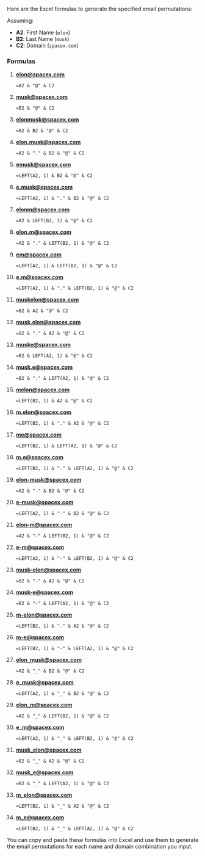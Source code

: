 Here are the Excel formulas to generate the specified email permutations:

Assuming:

- **A2**: First Name (`elon`)
- **B2**: Last Name (`musk`)
- **C2**: Domain (`spacex.com`)

### Formulas

1. **elon@spacex.com**
   ```excel
   =A2 & "@" & C2
   ```

2. **musk@spacex.com**
   ```excel
   =B2 & "@" & C2
   ```

3. **elonmusk@spacex.com**
   ```excel
   =A2 & B2 & "@" & C2
   ```

4. **elon.musk@spacex.com**
   ```excel
   =A2 & "." & B2 & "@" & C2
   ```

5. **emusk@spacex.com**
   ```excel
   =LEFT(A2, 1) & B2 & "@" & C2
   ```

6. **e.musk@spacex.com**
   ```excel
   =LEFT(A2, 1) & "." & B2 & "@" & C2
   ```

7. **elonm@spacex.com**
   ```excel
   =A2 & LEFT(B2, 1) & "@" & C2
   ```

8. **elon.m@spacex.com**
   ```excel
   =A2 & "." & LEFT(B2, 1) & "@" & C2
   ```

9. **em@spacex.com**
   ```excel
   =LEFT(A2, 1) & LEFT(B2, 1) & "@" & C2
   ```

10. **e.m@spacex.com**
    ```excel
    =LEFT(A2, 1) & "." & LEFT(B2, 1) & "@" & C2
    ```

11. **muskelon@spacex.com**
    ```excel
    =B2 & A2 & "@" & C2
    ```

12. **musk.elon@spacex.com**
    ```excel
    =B2 & "." & A2 & "@" & C2
    ```

13. **muske@spacex.com**
    ```excel
    =B2 & LEFT(A2, 1) & "@" & C2
    ```

14. **musk.e@spacex.com**
    ```excel
    =B2 & "." & LEFT(A2, 1) & "@" & C2
    ```

15. **melon@spacex.com**
    ```excel
    =LEFT(B2, 1) & A2 & "@" & C2
    ```

16. **m.elon@spacex.com**
    ```excel
    =LEFT(B2, 1) & "." & A2 & "@" & C2
    ```

17. **me@spacex.com**
    ```excel
    =LEFT(B2, 1) & LEFT(A2, 1) & "@" & C2
    ```

18. **m.e@spacex.com**
    ```excel
    =LEFT(B2, 1) & "." & LEFT(A2, 1) & "@" & C2
    ```

19. **elon-musk@spacex.com**
    ```excel
    =A2 & "-" & B2 & "@" & C2
    ```

20. **e-musk@spacex.com**
    ```excel
    =LEFT(A2, 1) & "-" & B2 & "@" & C2
    ```

21. **elon-m@spacex.com**
    ```excel
    =A2 & "-" & LEFT(B2, 1) & "@" & C2
    ```

22. **e-m@spacex.com**
    ```excel
    =LEFT(A2, 1) & "-" & LEFT(B2, 1) & "@" & C2
    ```

23. **musk-elon@spacex.com**
    ```excel
    =B2 & "-" & A2 & "@" & C2
    ```

24. **musk-e@spacex.com**
    ```excel
    =B2 & "-" & LEFT(A2, 1) & "@" & C2
    ```

25. **m-elon@spacex.com**
    ```excel
    =LEFT(B2, 1) & "-" & A2 & "@" & C2
    ```

26. **m-e@spacex.com**
    ```excel
    =LEFT(B2, 1) & "-" & LEFT(A2, 1) & "@" & C2
    ```

27. **elon_musk@spacex.com**
    ```excel
    =A2 & "_" & B2 & "@" & C2
    ```

28. **e_musk@spacex.com**
    ```excel
    =LEFT(A2, 1) & "_" & B2 & "@" & C2
    ```

29. **elon_m@spacex.com**
    ```excel
    =A2 & "_" & LEFT(B2, 1) & "@" & C2
    ```

30. **e_m@spacex.com**
    ```excel
    =LEFT(A2, 1) & "_" & LEFT(B2, 1) & "@" & C2
    ```

31. **musk_elon@spacex.com**
    ```excel
    =B2 & "_" & A2 & "@" & C2
    ```

32. **musk_e@spacex.com**
    ```excel
    =B2 & "_" & LEFT(A2, 1) & "@" & C2
    ```

33. **m_elon@spacex.com**
    ```excel
    =LEFT(B2, 1) & "_" & A2 & "@" & C2
    ```

34. **m_e@spacex.com**
    ```excel
    =LEFT(B2, 1) & "_" & LEFT(A2, 1) & "@" & C2
    ```

You can copy and paste these formulas into Excel and use them to generate the email permutations for each name and domain combination you input.